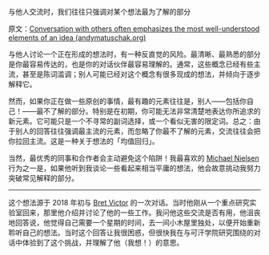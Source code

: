 与他人交流时，我们往往只强调对某个想法最为了解的部分

原文：[Conversation with others often emphasizes the most well-understood elements of an idea (andymatuschak.org)](https://notes.andymatuschak.org/z2XJiXXqRZX7vvTwTDi6x5c1umxancqrCg4y)

与他人讨论一个正在形成的想法时，有一种反直觉的风险。最清晰、最熟悉的部分是你最容易传达的，也是你的对话伙伴最容易理解的。通常，这些概念已经有些主流，甚至是陈词滥调；别人可能已经对这个概念有很多现成的想法，并倾向于逐步解释它。

然而，如果你正在做一些原创的事情，最有趣的元素往往是，别人——包括你自己！——最不了解的部分。特别是在初期，你可能无法非常清楚地表达你所追求的新元素。它可能只是一个不寻常的副词选择，或一个看似无害的限定词。总之：由于别人的回答往往强调最主流的元素，而忽略了你最不了解的元素，交流往往会把你拉回主流。这是一种关于想法的「均值回归」。

当然，最优秀的同事和合作者会主动避免这个陷阱！我最喜欢的 [Michael Nielsen](https://notes.andymatuschak.org/zgiX4jSevUQ5QWQf6XY3Y2XooSpkTJFP9VA) 行为之一是，如果他听到我谈论一些看起来相当平庸的想法，他会故意挑动我努力突破常见解释的部分。

------

这个想法源于 2018 年初与 [Bret Victor](https://notes.andymatuschak.org/zCyM8qqxbhNxxXdp2Rd9omPXLpCynjeBEJ7) 的一次对话。当时他刚从一个重点研究实验室回来，那里他介绍并讨论了他的一些工作。我问他这些交流是否有用，他沮丧地回答说，他觉得自己需要一个星期的时间，去一间小木屋里独处，以便开始重新聆听自己的想法。当时这个回答让我很困惑，但很快我在与可汗学院研究围绕的对话中体验到了这个挑战，并理解了他（我想！）的意思。